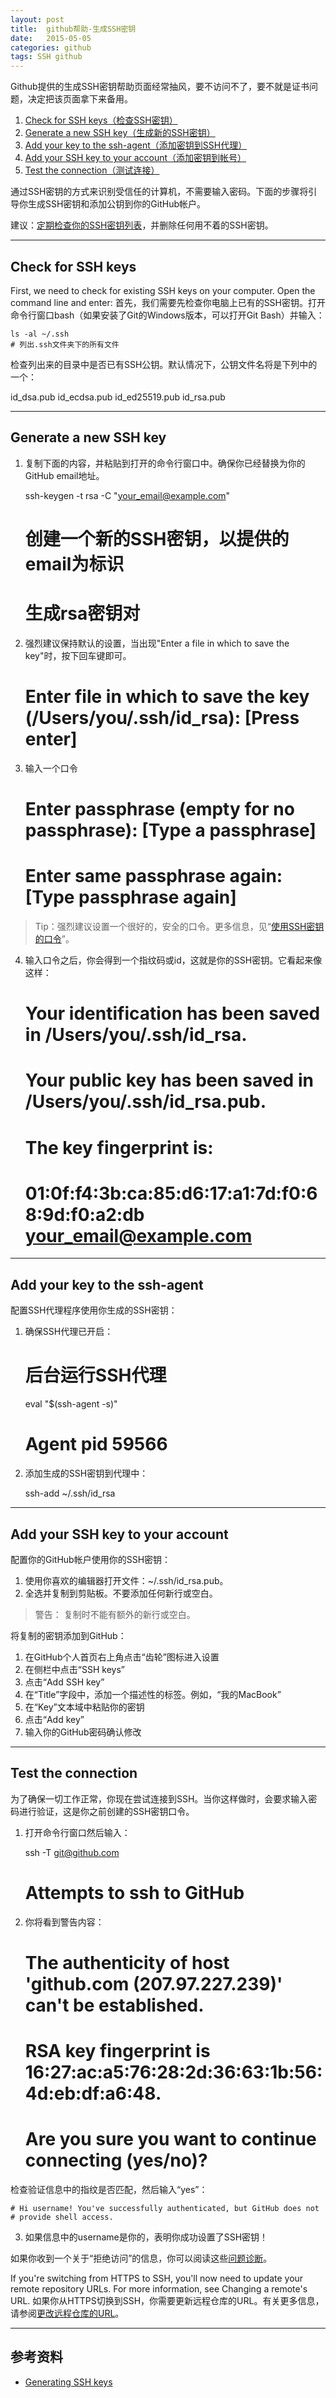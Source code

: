 ```yaml
---
layout: post
title:  github帮助-生成SSH密钥
date:   2015-05-05
categories: github
tags: SSH github
---
```

Github提供的生成SSH密钥帮助页面经常抽风，要不访问不了，要不就是证书问题，决定把该页面拿下来备用。

1. [Check for SSH keys（检查SSH密钥）](#check-for-ssh-keys)
2. [Generate a new SSH key（生成新的SSH密钥）](#generate-a-new-ssh-key)
3. [Add your key to the ssh-agent（添加密钥到SSH代理）](#add-your-key-to-the-ssh-agent)
4. [Add your SSH key to your account（添加密钥到帐号）](#add-your-ssh-key-to-your-account)
5. [Test the connection（测试连接）](#test-the-connection)

通过SSH密钥的方式来识别受信任的计算机，不需要输入密码。下面的步骤将引导你生成SSH密钥和添加公钥到你的GitHub帐户。

建议：[定期检查你的SSH密钥列表](https://help.github.com/articles/keeping-your-ssh-keys-and-application-access-tokens-safe/)，并删除任何用不着的SSH密钥。

---

## Check for SSH keys

First, we need to check for existing SSH keys on your computer. Open the command line and enter:
首先，我们需要先检查你电脑上已有的SSH密钥。打开命令行窗口bash（如果安装了Git的Windows版本，可以打开Git Bash）并输入：

    ls -al ~/.ssh
    # 列出.ssh文件夹下的所有文件

检查列出来的目录中是否已有SSH公钥。默认情况下，公钥文件名将是下列中的一个：

id_dsa.pub
id_ecdsa.pub
id_ed25519.pub
id_rsa.pub

---

## Generate a new SSH key

1. 复制下面的内容，并粘贴到打开的命令行窗口中。确保你已经替换为你的GitHub email地址。

    ssh-keygen -t rsa -C "your_email@example.com"
    # 创建一个新的SSH密钥，以提供的email为标识
    # 生成rsa密钥对

2. 强烈建议保持默认的设置，当出现"Enter a file in which to save the key"时，按下回车键即可。

    # Enter file in which to save the key (/Users/you/.ssh/id_rsa): [Press enter]

3. 输入一个口令

    # Enter passphrase (empty for no passphrase): [Type a passphrase]
    # Enter same passphrase again: [Type passphrase again]

> Tip：强烈建议设置一个很好的，安全的口令。更多信息，见“[使用SSH密钥的口令](https://help.github.com/articles/working-with-ssh-key-passphrases/)”。

4. 输入口令之后，你会得到一个指纹码或id，这就是你的SSH密钥。它看起来像这样：

    # Your identification has been saved in /Users/you/.ssh/id_rsa.
    # Your public key has been saved in /Users/you/.ssh/id_rsa.pub.
    # The key fingerprint is:
    # 01:0f:f4:3b:ca:85:d6:17:a1:7d:f0:68:9d:f0:a2:db your_email@example.com

---

## Add your key to the ssh-agent

配置SSH代理程序使用你生成的SSH密钥：

1. 确保SSH代理已开启：

    # 后台运行SSH代理
    eval "$(ssh-agent -s)"
    # Agent pid 59566

2. 添加生成的SSH密钥到代理中：

    ssh-add ~/.ssh/id_rsa

---

## Add your SSH key to your account

配置你的GitHub帐户使用你的SSH密钥：

1. 使用你喜欢的编辑器打开文件：~/.ssh/id_rsa.pub。
2. 全选并复制到剪贴板。不要添加任何新行或空白。

> 警告： 复制时不能有额外的新行或空白。

将复制的密钥添加到GitHub：

1. 在GitHub个人首页右上角点击“齿轮”图标进入设置
2. 在侧栏中点击“SSH keys”
3. 点击“Add SSH key”
4. 在“Title”字段中，添加一个描述性的标签。例如，“我的MacBook”
5. 在“Key”文本域中粘贴你的密钥
6. 点击“Add key”
7. 输入你的GitHub密码确认修改

---

## Test the connection

为了确保一切工作正常，你现在尝试连接到SSH。当你这样做时，会要求输入密码进行验证，这是你之前创建的SSH密钥口令。

1. 打开命令行窗口然后输入：

    ssh -T git@github.com
    # Attempts to ssh to GitHub

2. 你将看到警告内容：

    # The authenticity of host 'github.com (207.97.227.239)' can't be established.
    # RSA key fingerprint is 16:27:ac:a5:76:28:2d:36:63:1b:56:4d:eb:df:a6:48.
    # Are you sure you want to continue connecting (yes/no)?

检查验证信息中的指纹是否匹配，然后输入“yes”：

    # Hi username! You've successfully authenticated, but GitHub does not
    # provide shell access.

3. 如果信息中的username是你的，表明你成功设置了SSH密钥！

如果你收到一个关于“拒绝访问”的信息，你可以阅读这些[问题诊断](https://help.github.com/articles/error-permission-denied-publickey/)。

If you're switching from HTTPS to SSH, you'll now need to update your remote repository URLs. For more information, see Changing a remote's URL.
如果你从HTTPS切换到SSH，你需要更新远程仓库的URL。有关更多信息，请参阅[更改远程仓库的URL](https://help.github.com/articles/changing-a-remote-s-url/)。

---

## 参考资料
* [Generating SSH keys][generating-ssh-keys]

[generating-ssh-keys]: https://help.github.com/articles/generating-ssh-keys/

